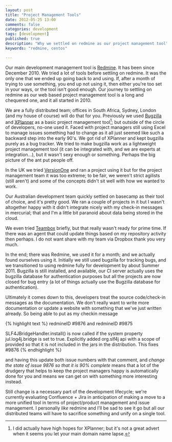 ```yaml
---
layout: post
title: "Project Management Tools"
date: 2012-05-25 13:00
comments: false
categories: development
tags: [development]
published: true
description: "Why we settled on redmine as our project management tool"
keywords: "redmine, centos"

---
```


Our main development management tool is [Redmine](http://www.redmine.org). It has been since December 2010. We tried a lot of tools before settling on redmine. It was the only one that we ended up going back to and using. If, after a month of trying to use something, you end up not using it, then either you're too set in your ways, or the tool isn't good enough. Our journey to settling on redmine as our web based project management tool is a long and chequered one, and it all started in 2010.

<!-- more -->

We are a fully distributed team; offices in South Africa, Sydney, London (and my house of course) will do that for you. Previously we used [Bugzilla](http://www.bugzilla.org) and [XPlanner](http://xplanner.codehaus.org/) as a basic project management tool[^1]; but outside of the circle of developers, no-one used it. Faced with project managers still using Excel to manage issues something had to change as it all just seemed like such a backward step into the early 90's. We got rid of XPlanner and kept bugzilla purely as a bug tracker. We tried to make bugzilla work as a lightweight project management tool (it can be integrated with, and we are experts at integration...), but it wasn't sexy enough or something. Perhaps the big picture of the ant put people off.

In the UK we tried [VersionOne](http://www.versionone.com) and ran a project using it but for the project management team it was too extreme; to be fair, we weren't strict agilists (still aren't) and some of the concepts didn't sit well with how we wanted to work.

Our Australian development team quickly settled on basecamp as their tool of choice, and it's pretty good. We ran a couple of projects in it but I wasn't altogether happy with it didn't integrate nicely with my check-in messages in mercurial; that and I'm a little bit paranoid about data being stored in the cloud.

We even tried [Teambox](http://teambox.com) briefly, but that really wasn't ready for prime time. If there was an agent that could update things based on my repository activity then perhaps. I do not want share with my team via Dropbox thank you very much.

In the end; there was Redmine, we used it for a month; and we actually found ourselves using it. Initially we still used bugzilla for tracking bugs, and we transitioned to using redmine fully for development by about Summer 2011. Bugzilla is still installed, and available, our CI server actually uses the bugzilla database for authentication purposes but all the projects are now closed for bug entry (a lot of things actually use the Bugzilla database for authentication).

Ultimately it comes down to this, developers treat the source code/check-in messages as the documentation. We don't really want to write more documentation or update a website with something that we've just written already. So being able to put as my checkin message

{% highlight text %}
redmineID #9876 and redmineID #9875

SLF4JBridgeHandler.install() is now called if the system property
jul.log4j.bridge is set to true. Explicitly added org.slf4j api with
a scope of provided so that it is not included in the jars in the
distribution.
This fixes #9876
{% endhighlight %}

and having this update both issue numbers with that comment, and _change the state of issue 9876 so that it is 90% complete_ means that a lot of the drudgery that helps to keep the project managers happy is automatically done for you and means we can get on with something more interesting instead.

Still change is a necessary part of the development lifecycle; we're currently evaluating Confluence + Jira in anticipation of making a move to a more unified tool in terms of project/product management and issue management. I personally _like_ redmine and I'll be sad to see it go but all our distributed teams will have to sacrifice something and unify on a single tool.

[^1]: I did actually have high hopes for XPlanner; but it's not a great advert when it seems you let your main domain name lapse.
